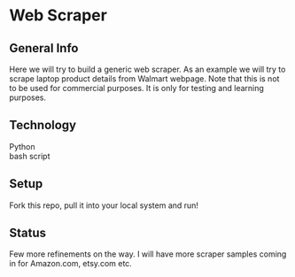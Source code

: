 # Web Scraper
## General Info
Here we will try to build a generic web scraper. As an example
we will try to scrape laptop product details from Walmart webpage.
Note that this is not to be used for commercial purposes. It is only
for testing and learning purposes.

## Technology
Python  
bash script

## Setup 
Fork this repo, pull it into your local system and run! 

## Status
Few more refinements on the way. I will have more scraper samples
coming in for Amazon.com, etsy.com etc.